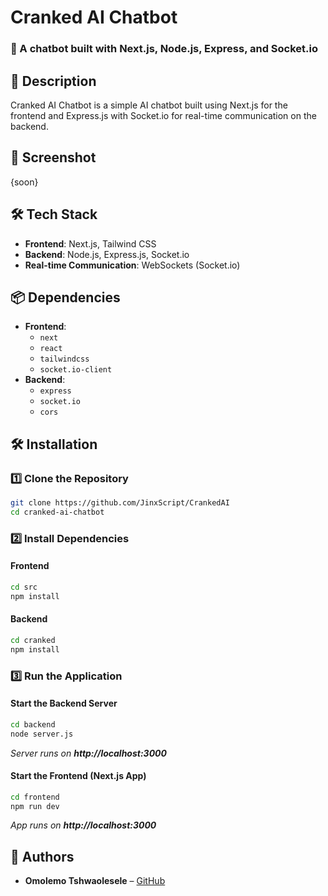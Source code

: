 # Cranked AI Chatbot  

### 🤖 A chatbot built with Next.js, Node.js, Express, and Socket.io  

## 🚀 Description  
Cranked AI Chatbot is a simple AI chatbot built using Next.js for the frontend and Express.js with Socket.io for real-time communication on the backend. 

## 📸 Screenshot  
{soon}

## 🛠️ Tech Stack  
- **Frontend**: Next.js, Tailwind CSS  
- **Backend**: Node.js, Express.js, Socket.io  
- **Real-time Communication**: WebSockets (Socket.io)  

## 📦 Dependencies  
- **Frontend**:  
  - `next`  
  - `react`  
  - `tailwindcss`  
  - `socket.io-client`  
- **Backend**:  
  - `express`  
  - `socket.io`  
  - `cors`  

## 🛠️ Installation  

### **1️⃣ Clone the Repository**  
```sh
git clone https://github.com/JinxScript/CrankedAI
cd cranked-ai-chatbot
```

### **2️⃣ Install Dependencies**  

#### **Frontend**  
```sh
cd src
npm install
```

#### **Backend**  
```sh
cd cranked
npm install
```

### **3️⃣ Run the Application**  

#### **Start the Backend Server**  
```sh
cd backend
node server.js
```
_Server runs on **http://localhost:3000**_  

#### **Start the Frontend (Next.js App)**  
```sh
cd frontend
npm run dev
```
_App runs on **http://localhost:3000**_  

## 👤 Authors  
- **Omolemo Tshwaolesele** – [GitHub](https://github.com/JinxScript)  
